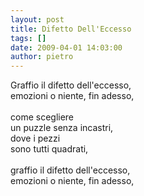 ```yaml
---
layout: post
title: Difetto Dell'Eccesso
tags: []
date: 2009-04-01 14:03:00
author: pietro
---
```

Graffio il difetto dell'eccesso,<br/>emozioni o niente, fin adesso,<br/><br/>come scegliere<br/>un puzzle senza incastri,<br/>dove i pezzi<br/>sono tutti quadrati,<br/><br/>graffio il difetto dell'eccesso,<br/>emozioni o niente, fin adesso,

